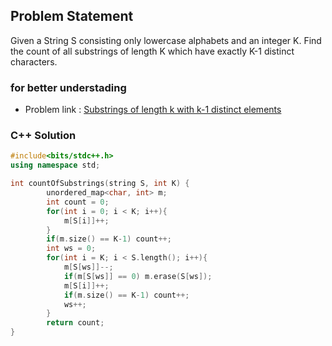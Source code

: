 ## Problem Statement

Given a String S consisting only lowercase alphabets and an integer K. Find the count of all substrings of length K which have exactly K-1 distinct characters.

### for better understading
- Problem link : [Substrings of length k with k-1 distinct elements](https://www.geeksforgeeks.org/problems/substrings-of-length-k-with-k-1-distinct-elements/1?page=1&category=sliding-window&status=solved&sortBy=difficulty)

### C++ Solution

```cpp
#include<bits/stdc++.h>
using namespace std;

int countOfSubstrings(string S, int K) {
        unordered_map<char, int> m;
        int count = 0;
        for(int i = 0; i < K; i++){
            m[S[i]]++;
        }
        if(m.size() == K-1) count++;
        int ws = 0;
        for(int i = K; i < S.length(); i++){
            m[S[ws]]--;
            if(m[S[ws]] == 0) m.erase(S[ws]);
            m[S[i]]++;
            if(m.size() == K-1) count++;
            ws++;
        }
        return count;
}
```